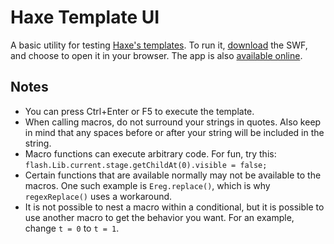 Haxe Template UI
================

A basic utility for testing [Haxe's templates](http://old.haxe.org/doc/cross/template). To run it, [download](https://github.com/player-03/Haxe-Template-UI/raw/master/bin/flash/bin/TemplateUI.swf) the SWF, and choose to open it in your browser. The app is also [available online](http://www.fastswf.com/N5GSsRU).

Notes
-----

- You can press Ctrl+Enter or F5 to execute the template.
- When calling macros, do not surround your strings in quotes. Also keep in mind that any spaces before or after your string will be included in the string.
- Macro functions can execute arbitrary code. For fun, try this: `flash.Lib.current.stage.getChildAt(0).visible = false;`
- Certain functions that are available normally may not be available to the macros. One such example is `Ereg.replace()`, which is why `regexReplace()` uses a workaround.
- It is not possible to nest a macro within a conditional, but it is possible to use another macro to get the behavior you want. For an example, change `t = 0` to `t = 1`.
